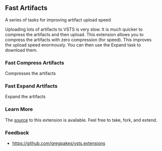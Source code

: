 ## Fast Artifacts

A series of tasks for improving artifact upload speed

Uploading lots of artifacts to VSTS is very slow.  It is much quicker to compress the artifacts and then upload.  This extension allows you to compress the artifacts with zero compression (for speed).  This improves the upload speed enormously.  You can then use the Expand task to download them.

### Fast Compress Artifacts

Compresses the artifacts

### Fast Expand Artifacts

Expand the artifacts

### Learn More

The [source](https://github.com/gregpakes/vsts.extensions) to this extension is available. Feel free to take, fork, and extend.

### Feedback ###
- https://github.com/gregpakes/vsts.extensions
